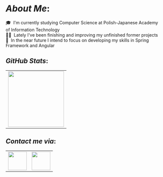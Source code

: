 # <b>*About Me*:</b> 
🎓 &nbsp;I'm currently studying Computer Science at Polish-Japanese Academy of Information Technology \
👨‍💻 &nbsp;Lately I've been finishing and improving my unfinished former projects \
🌱 &nbsp;In the near future I intend to focus on developing my skills in Spring Framework and Angular

## <b>*GitHub Stats*:</b> 
<table>
<tr>
  
  <td>
  <a href="https://github.com/Franek-Antoniak">
  <img align="center" src="https://github-readme-stats.vercel.app/api?username=Franek-Antoniak&show_icons=true&include_all_commits=true&theme=radical&hide_border=true" height="180" />
  </a>
  </td>
    
    
</tr>
</table>


## <b>*Contact me via*:</b>

<table>
  <td>
  <a href="https://www.linkedin.com/in/franciszek-antoniak">
  <img align="center" src="https://img.shields.io/badge/LinkedIn-0077B5?style=for-the-badge&logo=linkedin&logoColor=white" height="60"/>
  </a>
  </td>
    
  <td> 
  <a href="https://discord.gg/2YdFutsPhJ">
  <img align="center" src="https://discordapp.com/api/guilds/1015389121017040946/widget.png?style=banner2" height="60"/>
  </a>
  </td>
</table>
